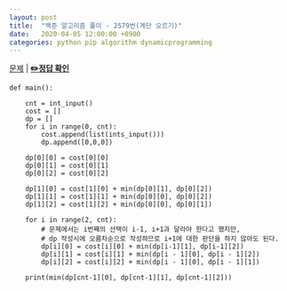 ```yaml
---
layout: post
title:  "백준 알고리즘 풀이 - 2579번(계단 오르기)"
date:   2020-04-05 12:00:00 +0900
categories: python pip algorithm dynamicprogramming
---
```


[문제](https://www.acmicpc.net/problem/1149) |
**[✏️정답 확인](https://github.com/live2skull/TheLordOfBOJ/blob/master/problems/%EB%8B%A4%EC%9D%B4%EB%82%98%EB%AF%B9_%ED%94%84%EB%A1%9C%EA%B7%B8%EB%9E%98%EB%B0%8D/1149.py)**


```
def main():

    cnt = int_input()
    cost = []
    dp = []
    for i in range(0, cnt):
        cost.append(list(ints_input()))
        dp.append([0,0,0])

    dp[0][0] = cost[0][0]
    dp[0][1] = cost[0][1]
    dp[0][2] = cost[0][2]

    dp[1][0] = cost[1][0] + min(dp[0][1], dp[0][2])
    dp[1][1] = cost[1][1] + min(dp[0][0], dp[0][2])
    dp[1][2] = cost[1][2] + min(dp[0][0], dp[0][1])

    for i in range(2, cnt):
        # 문제에서는 i번째의 선택이 i-1, i+1과 달라야 한다고 했지만,
        # dp 작성시에 오름차순으로 작성하므로 i+1에 대한 판단을 하지 않아도 된다.
        dp[i][0] = cost[i][0] + min(dp[i-1][1], dp[i-1][2])
        dp[i][1] = cost[i][1] + min(dp[i - 1][0], dp[i - 1][2])
        dp[i][2] = cost[i][2] + min(dp[i - 1][0], dp[i - 1][1])

    print(min(dp[cnt-1][0], dp[cnt-1][1], dp[cnt-1][2]))
```
